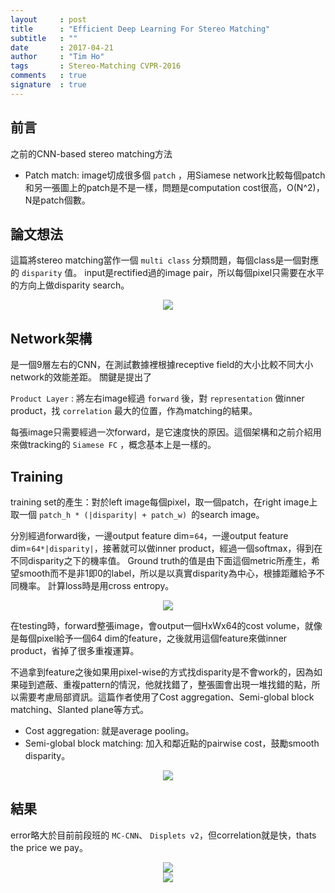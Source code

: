 ```yaml
---
layout     : post
title      : "Efficient Deep Learning For Stereo Matching"
subtitle   : ""
date       : 2017-04-21
author     : "Tim Ho"
tags       : Stereo-Matching CVPR-2016
comments   : true
signature  : true
---
```


## 前言
之前的CNN-based stereo matching方法

* Patch match: image切成很多個 `patch` ，用Siamese network比較每個patch和另一張圖上的patch是不是一樣，問題是computation cost很高，O(N^2)，N是patch個數。




## 論文想法
這篇將stereo matching當作一個 `multi class` 分類問題，每個class是一個對應的 `disparity` 值。
input是rectified過的image pair，所以每個pixel只需要在水平的方向上做disparity search。

<div align="center">
<img src="{{baseurl}}/images/efdl_stereo_matching/network.png" />
</div>

## Network架構
是一個9層左右的CNN，在測試數據裡根據receptive field的大小比較不同大小network的效能差距。
關鍵是提出了 

`Product Layer` : 將左右image經過 `forward` 後，對 `representation` 做inner product，找 `correlation` 最大的位置，作為matching的結果。

每張image只需要經過一次forward，是它速度快的原因。這個架構和之前介紹用來做tracking的 `Siamese FC` ，概念基本上是一樣的。


## Training
training set的產生：對於left image每個pixel，取一個patch，在right image上取一個 `patch_h * (|disparity| + patch_w) `的search image。

分別經過forward後，一邊output feature dim=`64`，一邊output feature dim=`64*|disparity|`，接著就可以做inner product，經過一個softmax，得到在不同disparity之下的機率值。
Ground truth的值是由下面這個metric所產生，希望smooth而不是非1即0的label，所以是以真實disparity為中心，根據距離給予不同機率。 計算loss時是用cross entropy。

<div align="center">
<img src="{{baseurl}}/images/efdl_stereo_matching/gt.png" />
</div>


在testing時，forward整張image，會output一個HxWx64的cost volume，就像是每個pixel給予一個64 dim的feature，之後就用這個feature來做inner product，省掉了很多重複運算。

不過拿到feature之後如果用pixel-wise的方式找disparity是不會work的，因為如果碰到遮蔽、重複pattern的情況，他就找錯了，整張圖會出現一堆找錯的點，所以需要考慮局部資訊。這篇作者使用了Cost aggregation、Semi-global block matching、Slanted plane等方式。

* Cost aggregation: 就是average pooling。
* Semi-global block matching: 加入和鄰近點的pairwise cost，鼓勵smooth disparity。

<div align="center">
<img src="{{baseurl}}/images/efdl_stereo_matching/semi_global_block_matching.png" />
</div>


## 結果
error略大於目前前段班的 `MC-CNN`、 `Displets v2`，但correlation就是快，thats the price we pay。


<div align="center">
<img src="{{baseurl}}/images/efdl_stereo_matching/kitti2012.png" />
</div>

<div align="center">
<img src="{{baseurl}}/images/efdl_stereo_matching/kitti2.png" />
</div>
